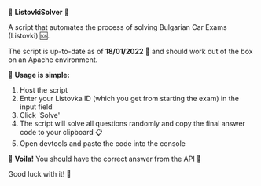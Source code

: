 🚗 **ListovkiSolver** 🚗

A script that automates the process of solving Bulgarian Car Exams (Listovki) 🆘. 

The script is up-to-date as of **18/01/2022** 📅 and should work out of the box on an Apache environment. 

🤖 **Usage is simple:** 
1. Host the script 
2. Enter your Listovka ID (which you get from starting the exam) in the input field 
3. Click 'Solve' 
4. The script will solve all questions randomly and copy the final answer code to your clipboard 📋 
5. Open devtools and paste the code into the console 

🎉 **Voila!** You should have the correct answer from the API 🥳 

Good luck with it! 💪
